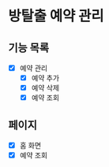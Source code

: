 # 방탈출 예약 관리

## 기능 목록

- [x] 예약 관리
  - [x] 예약 추가
  - [x] 예약 삭제
  - [x] 예약 조회

## 페이지

- [x] 홈 화면
- [x] 예약 조회